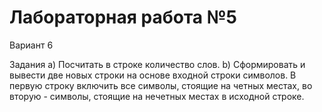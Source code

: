 # Лабораторная работа №5
Вариант 6

Задания
a) Посчитать в строке количество слов.
b) Сформировать и вывести две новых строки на основе входной строки символов. В первую строку включить все символы, стоящие на четных местах, во вторую - символы, стоящие на нечетных местах в исходной строке.
